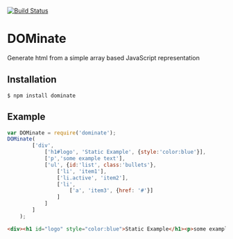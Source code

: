 [![Build Status](https://travis-ci.org/ForbesLindesay/DOMinate-Server.png)](https://travis-ci.org/ForbesLindesay/DOMinate-Server)
# DOMinate

  Generate html from a simple array based JavaScript representation

## Installation

    $ npm install dominate

## Example

```javascript
var DOMinate = require('dominate');
DOMinate(
        ['div',
            ['h1#logo', 'Static Example', {style:'color:blue'}],
            ['p','some example text'],
            ['ul', {id:'list', class:'bullets'},
                ['li', 'item1'],
                ['li.active', 'item2'],
                ['li',
                    ['a', 'item3', {href: '#'}]
                ]
            ]
        ]
    );
```

```html
<div><h1 id="logo" style="color:blue">Static Example</h1><p>some example text</p><ul id="list" class="bullets"><li>item1</li><li class="active">item2</li><li><a href="#">item3</a></li></ul></div>
```